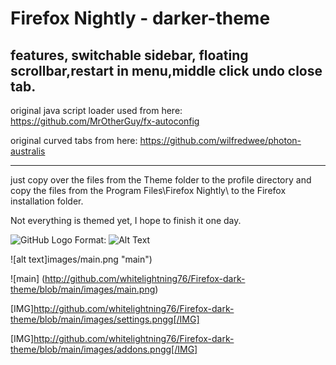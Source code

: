 # Firefox Nightly - darker-theme
features, switchable sidebar, floating scrollbar,restart in menu,middle click undo close tab.
--------------------------------------------------------------------------------------------

original java script loader used from here:  https://github.com/MrOtherGuy/fx-autoconfig

original curved tabs from here: https://github.com/wilfredwee/photon-australis

--------------------------------------------------------------------------------------------



just copy over the files from the Theme folder to the profile directory and copy the files from the Program Files\Firefox Nightly\ to the Firefox installation folder.

Not everything is themed yet, I hope to finish it one day.


![GitHub Logo](/images/logo.png)
Format: ![Alt Text](url)


![alt text]images/main.png "main")


![main] (http://github.com/whitelightning76/Firefox-dark-theme/blob/main/images/main.png)

[IMG]http://github.com/whitelightning76/Firefox-dark-theme/blob/main/images/settings.pngg[/IMG]

[IMG]http://github.com/whitelightning76/Firefox-dark-theme/blob/main/images/addons.pngg[/IMG]

